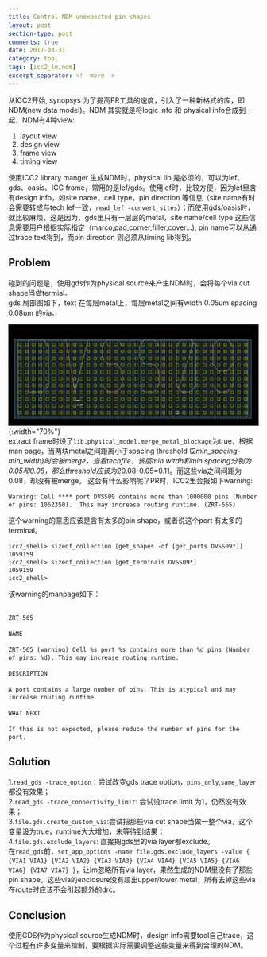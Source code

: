 ```yaml
---
title: Control NDM unexpected pin shapes
layout: post
section-type: post
comments: true
date: 2017-08-31
category: tool
tags: [icc2_lm,ndm]
excerpt_separator: <!--more-->
---
```


从ICC2开始, synopsys 为了提高PR工具的速度，引入了一种新格式的库，即NDM(new data model)。NDM 其实就是将logic info 和 physical info合成到一起，NDM有4种view:
1. layout view
2. design view
3. frame view
4. timing view

使用ICC2 library manger 生成NDM时，physical lib 是必须的，可以为lef、gds、oasis、ICC frame，常用的是lef/gds。使用lef时，比较方便，因为lef里含有design info，如site name，cell type，pin direction 等信息（site name有时会需要转成与tech lef一致，`read_lef -convert_sites`）；而使用gds/oasis时，就比较麻烦，这是因为，gds里只有一层层的metal，site name/cell type 这些信息需要用户根据实际指定（marco,pad,corner,filler,cover...), pin name可以从通过trace text得到，而pin direction 则必须从timing lib得到。
<!--more-->

## Problem
碰到的问题是，使用gds作为physical source来产生NDM时，会将每个via cut shape当做termial。  
gds 局部图如下，text 在每层metal上，每层metal之间有width 0.05um spacing 0.08um 的via。  

![gds局部图](/img/2017-08-31_gds.png){:width="70%"}   
extract frame时设了`lib.physical_model.merge_metal_blockage`为true，根据man page，当两块metal之间距离小于spacing threshold (2*min_spacing-min_width)时会被merge，查看techfile，该层min witdh和min spacing分别为0.05和0.08，那么threshold应该为2*0.08-0.05=0.11。而这些via之间间距为0.08，却没有被merge。
这会有什么影响呢？PR时，ICC2里会报如下warning:

~~~
Warning: Cell **** port DVSS09 contains more than 1000000 pins (Number of pins: 1062350).  This may increase routing runtime. (ZRT-565)
~~~
这个warning的意思应该是含有太多的pin shape，或者说这个port 有太多的terminal。

~~~
icc2_shell> sizeof_collection [get_shapes -of [get_ports DVSS09*]]
1059159
icc2_shell> sizeof_collection [get_terminals DVSS09*]
1059159
icc2_shell>
~~~
该warning的manpage如下：
~~~

ZRT-565  
  
NAME  
  
ZRT-565 (warning) Cell %s port %s contains more than %d pins (Number of pins: %d). This may increase routing runtime.  
  
DESCRIPTION  
  
A port contains a large number of pins. This is atypical and may increase routing runtime.  
  
WHAT NEXT  
  
If this is not expected, please reduce the number of pins for the port.
~~~

## Solution
1.`read_gds -trace_option`：尝试改变gds trace option，`pins_only`,`same_layer`都没有效果；  
2.`read_gds -trace_connectivity_limit`: 尝试设trace limit 为1，仍然没有效果；  
3.`file.gds.create_custom_via`:尝试把那些via cut shape当做一整个via，这个变量设为true，runtime大大增加，未等待到结果；  
4.`file.gds.exclude_layers`: 直接把gds里的via layer都exclude。    
在`read_gds`前，`set_app_options -name file.gds.exclude_layers -value { {VIA1 VIA1} {VIA2 VIA2} {VIA3 VIA3} {VIA4 VIA4} {VIA5 VIA5} {VIA6 VIA6} {VIA7 VIA7} }`，让lm忽略所有via layer，果然生成的NDM里没有了那些pin shape。这些via的enclosure没有超出upper/lower metal，所有去掉这些via在route时应该不会引起额外的drc。

## Conclusion
使用GDS作为physical source生成NDM时，design info需要tool自己trace，这个过程有许多变量来控制，要根据实际需要调整这些变量来得到合理的NDM。
